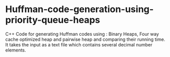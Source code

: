 # Huffman-code-generation-using-priority-queue-heaps
C++ Code for generating Huffman codes using : Binary Heaps, Four way cache optimized heap and pairwise heap and comparing their running time.
It takes the input as a text file which contains several decimal number elements.
